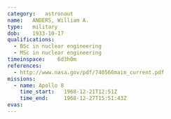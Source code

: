```yaml
---
category:	astronaut
name:	ANDERS, William A.
type:	military
dob:	1933-10-17
qualifications:
  - BSc in nuclear engineering
  - MSc in nuclear engineering
timeinspace:	6d3h0m
references:
  - http://www.nasa.gov/pdf/740566main_current.pdf
missions:
  - name: Apollo 8
    time_start:   1968-12-21T12:51Z
    time_end:     1968-12-27T15:51:43Z
evas:
---
```

